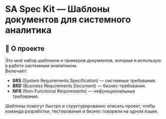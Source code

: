 # SA Spec Kit — Шаблоны документов для системного аналитика

## 📌 О проекте
Это мой набор шаблонов и примеров документов, которые я использую в работе системным аналитиком.  
Включает:
- **SRS** (System Requirements Specification) — системные требования.
- **BRD** (Business Requirements Document) — бизнес-требования.
- **NFR** (Non-Functional Requirements) — нефункциональные требования.

Шаблоны помогут быстро и структурированно описать проект, чтобы команда разработки, тестирования и бизнес говорили на одном языке.
